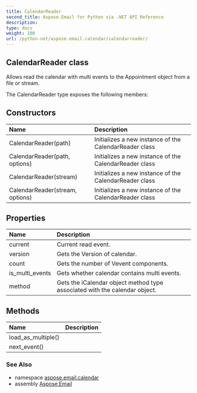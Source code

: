 ```yaml
---
title: CalendarReader
second_title: Aspose.Email for Python via .NET API Reference
description: 
type: docs
weight: 100
url: /python-net/aspose.email.calendar/calendarreader/
---
```


## CalendarReader class

Allows read the calendar with multi events to the Appointment object from a file or stream.

The CalendarReader type exposes the following members:
## Constructors
| Name | Description |
| :- | :- |
|CalendarReader(path)|Initializes a new instance of the CalendarReader class|
|CalendarReader(path, options)|Initializes a new instance of the CalendarReader class|
|CalendarReader(stream)|Initializes a new instance of the CalendarReader class|
|CalendarReader(stream, options)|Initializes a new instance of the CalendarReader class|
## Properties
| Name | Description |
| :- | :- |
|current|Current read event.|
|version|Gets the Version of calendar.|
|count|Gets the number of Vevent components.|
|is_multi_events|Gets whether calendar contains multi events.|
|method|Gets the iCalendar object method type associated with the calendar object.|
## Methods
| Name | Description |
| :- | :- |
|load_as_multiple()|  |
|next_event()|  |

### See Also

* namespace [aspose.email.calendar](/email/python-net/aspose.email.calendar/)
* assembly [Aspose.Email](/email/python-net/)

